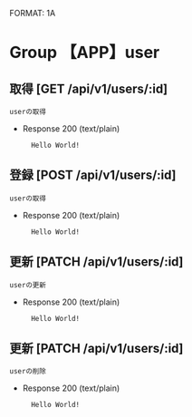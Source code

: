 FORMAT: 1A

# Group 【APP】user

## 取得 [GET /api/v1/users/:id]

    userの取得

+ Response 200 (text/plain)

        Hello World!

## 登録 [POST /api/v1/users/:id]

    userの取得

+ Response 200 (text/plain)

        Hello World!

## 更新 [PATCH /api/v1/users/:id]

    userの更新

+ Response 200 (text/plain)

        Hello World!

## 更新 [PATCH /api/v1/users/:id]

    userの削除

+ Response 200 (text/plain)

        Hello World!
